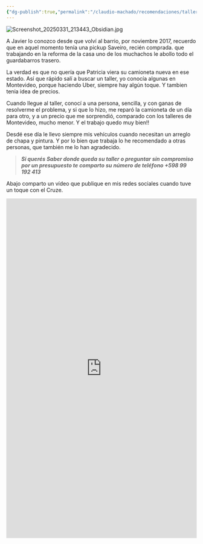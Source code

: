 ```yaml
---
{"dg-publish":true,"permalink":"/claudio-machado/recomendaciones/taller-de-javier/"}
---
```


![Screenshot_20250331_213443_Obsidian.jpg](/img/user/Personal/Im%C3%A1genes/Screenshot_20250331_213443_Obsidian.jpg)  

A Javier lo conozco desde que volví al barrio, por noviembre 2017, recuerdo que en aquel momento tenía una pickup Saveiro, recién comprada. que trabajando en la reforma de la casa uno de los muchachos le abollo todo el guardabarros trasero.

La verdad es que no quería que Patricia viera su camioneta nueva en ese estado. Así que rápido salí a buscar un taller, yo conocía algunas en Montevideo, porque haciendo Uber, siempre hay algún toque. Y tambien tenia idea de precios.

Cuando llegue al taller, conocí a una persona, sencilla, y con ganas de resolverme el problema, y si que lo hizo, me reparó la camioneta de un día para otro, y a un precio que me sorprendió, comparado con los talleres de Montevideo, mucho menor. Y el trabajo quedo muy bien!!

Desdé ese día le llevo siempre mis vehículos cuando necesitan un arreglo de chapa y pintura. Y por lo bien que trabaja lo he recomendado a otras personas, que también me lo han agradecido.

>***Si querés Saber donde queda su taller o preguntar sin compromiso por un presupuesto te comparto su número de teléfono +598 99 192 413*** 

Abajo comparto un vídeo que publique en mis redes sociales cuando tuve un toque con el Cruze.

<div style="position: relative; width: 100%; padding-bottom: 177.78%; height: 0; overflow: hidden;">
  <iframe 
    style="position: absolute; top: 0; left: 0; width: 100%; height: 100%;" 
    src="https://www.youtube.com/embed/Rns3l8L3Vsw" 
    frameborder="0" allowfullscreen>
  </iframe>
</div>